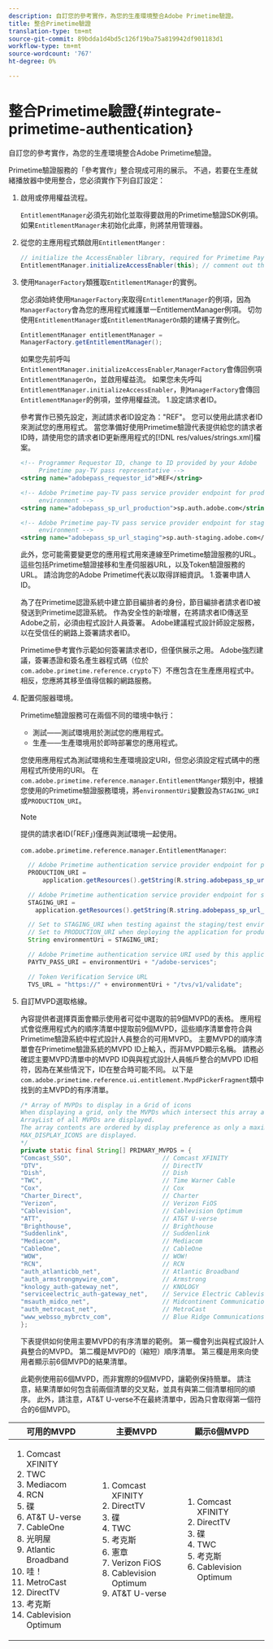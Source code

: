 ```yaml
---
description: 自訂您的參考實作，為您的生產環境整合Adobe Primetime驗證。
title: 整合Primetime驗證
translation-type: tm+mt
source-git-commit: 89bdda1d4bd5c126f19ba75a819942df901183d1
workflow-type: tm+mt
source-wordcount: '767'
ht-degree: 0%

---
```



# 整合Primetime驗證{#integrate-primetime-authentication}

自訂您的參考實作，為您的生產環境整合Adobe Primetime驗證。

Primetime驗證服務的「參考實作」整合現成可用的展示。 不過，若要在生產就緒播放器中使用整合，您必須實作下列自訂設定：

1. 啟用或停用權益流程。

   `EntitlementManager`必須先初始化並取得要啟用的Primetime驗證SDK例項。 如果`EntitlementManager`未初始化此庫，則將禁用管理器。
1. 從您的主應用程式類啟用`EntitlementManger` :

   ```java
   // initialize the AccessEnabler library, required for Primetime PayTV Pass entitlement workflows 
   EntitlementManager.initializeAccessEnabler(this); // comment out this line to disable entitlement workflows
   ```

1. 使用`ManagerFactory`類獲取`EntitlementManager`的實例。

   您必須始終使用`ManagerFactory`來取得`EntitlementManager`的例項，因為`ManagerFactory`會為您的應用程式維護單一EntitlementManager例項。 切勿使用`EntitlementManager`或`EntitlementManagerOn`類的建構子實例化。

   ```java
   EntitlementManager entitlementManager =  
   ManagerFactory.getEntitlementManager();
   ```

   如果您先前呼叫`EntitlementManager.initializeAccessEnabler`,`ManagerFactory`會傳回例項`EntitlementManagerOn`，並啟用權益流。 如果您未先呼叫`EntitlementManager.initializeAccessEnabler`，則`ManagerFactory`會傳回`EntitlementManager`的例項，並停用權益流。 1.設定請求者ID。

   參考實作已預先設定，測試請求者ID設定為：&quot;REF&quot;。 您可以使用此請求者ID來測試您的應用程式。 當您準備好使用Primetime驗證代表提供給您的請求者ID時，請使用您的請求者ID更新應用程式的[!DNL res/values/strings.xml]檔案。

   ```xml
   <!-- Programmer Requestor ID, change to ID provided by your Adobe  
        Primetime pay-TV pass representative --> 
   <string name="adobepass_requestor_id">REF</string> 
   
   <!-- Adobe Primetime pay-TV pass service provider endpoint for production 
        environment --> 
   <string name="adobepass_sp_url_production">sp.auth.adobe.com</string> 
   
   <!-- Adobe Primetime pay-TV pass service provider endpoint for staging  
        environment --> 
   <string name="adobepass_sp_url_staging">sp.auth-staging.adobe.com</string>
   ```

   此外，您可能需要變更您的應用程式用來連線至Primetime驗證服務的URL。 這些包括Primetime驗證接移和生產伺服器URL，以及Token驗證服務的URL。 請洽詢您的Adobe Primetime代表以取得詳細資訊。 1.簽署申請人ID。

   為了在Primetime認證系統中建立節目編排者的身份，節目編排者請求者ID被發送到Primetime認證系統。 作為安全性的新增層，在將請求者ID傳送至Adobe之前，必須由程式設計人員簽署。 Adobe建議程式設計師設定服務，以在受信任的網路上簽署請求者ID。

   Primetime參考實作示範如何簽署請求者ID，但僅供展示之用。 Adobe強烈建議，簽署憑證和簽名產生器程式碼（位於`com.adobe.primetime.reference.crypto`下）不應包含在生產應用程式中。 相反，您應將其移至值得信賴的網路服務。

1. 配置伺服器環境。

   Primetime驗證服務可在兩個不同的環境中執行：

   * 測試——測試環境用於測試您的應用程式。
   * 生產——生產環境用於即時部署您的應用程式。

   您使用應用程式為測試環境和生產環境設定URI，但您必須設定程式碼中的應用程式所使用的URI。 在`com.adobe.primetime.reference.manager.EntitlementManger`類別中，根據您使用的Primetime驗證服務環境，將`environmentUri`變數設為`STAGING_URI`或`PRODUCTION_URI`。

   >[!NOTE]
   >
   >提供的請求者ID(「REF」)僅應與測試環境一起使用。

   `com.adobe.primetime.reference.manager.EntitlementManager`:

   ```java
     // Adobe Primetime authentication service provider endpoint for production environment 
     PRODUCTION_URI = 
         application.getResources().getString(R.string.adobepass_sp_url_production); 
   
     // Adobe Primetime authentication service provider endpoint for staging environment 
     STAGING_URI = 
       application.getResources().getString(R.string.adobepass_sp_url_staging); 
   
     // Set to STAGING_URI when testing against the staging/test environment 
     // Set to PRODUCTION_URI when deploying the application for production use 
     String environmentUri = STAGING_URI; 
   
     // Adobe Primetime authentication service URI used by this application 
     PAYTV_PASS_URI = environmentUri + "/adobe-services"; 
   
     // Token Verification Service URL 
     TVS_URL = "https://" + environmentUri + "/tvs/v1/validate";
   ```

1. 自訂MVPD選取格線。

   內容提供者選擇頁面會顯示使用者可從中選取的前9個MVPD的表格。 應用程式會從應用程式內的順序清單中提取前9個MVPD，這些順序清單會符合與Primetime驗證系統中程式設計人員整合的可用MVPD。 主要MVPD的順序清單會在Primetime驗證系統的MVPD ID上輸入，而非MVPD顯示名稱。 請務必確認主要MVPD清單中的MVPD ID與與程式設計人員帳戶整合的MVPD ID相符，因為在某些情況下，ID在整合時可能不同。 以下是`com.adobe.primetime.reference.ui.entitlement.MvpdPickerFragment`類中找到的主MVPD的有序清單。

   ```java
   /* Array of MVPDs to display in a Grid of icons 
   When displaying a grid, only the MVPDs which intersect this array and the 
   ArrayList of all MVPDs are displayed. 
   The array contents are ordered by display preference as only a maximum of 
   MAX_DISPLAY_ICONS are displayed. 
   */ 
   private static final String[] PRIMARY_MVPDS = { 
   "Comcast_SSO",                         // Comcast XFINITY 
   "DTV",                                 // DirectTV 
   "Dish",                                // Dish 
   "TWC",                                 // Time Warner Cable 
   "Cox",                                 // Cox 
   "Charter_Direct",                      // Charter 
   "Verizon",                             // Verizon FiOS 
   "Cablevision",                         // Cablevision Optimum 
   "ATT",                                 // AT&T U-verse 
   "Brighthouse",                         // Brighthouse 
   "Suddenlink",                          // Suddenlink 
   "Mediacom",                            // Mediacom 
   "CableOne",                            // CableOne 
   "WOW",                                 // WOW! 
   "RCN",                                 // RCN 
   "auth_atlanticbb_net",                 // Atlantic Broadband 
   "auth_armstrongmywire_com",            // Armstrong 
   "knology_auth-gateway_net",            // KNOLOGY 
   "serviceelectric_auth-gateway_net",    // Service Electric Cablevision 
   "msauth_midco_net",                    // Midcontinent Communications 
   "auth_metrocast_net",                  // MetroCast 
   "www_websso_mybrctv_com",              // Blue Ridge Communications 
   };
   ```

   下表提供如何使用主要MVPD的有序清單的範例。 第一欄會列出與程式設計人員整合的MVPD。 第二欄是MVPD的（縮短）順序清單。 第三欄是用來向使用者顯示前6個MVPD的結果清單。

   此範例使用前6個MVPD，而非實際的9個MVPD，讓範例保持簡單。 請注意，結果清單如何包含前兩個清單的交叉點，並具有與第二個清單相同的順序。 此外，請注意，AT&amp;T U-verse不在最終清單中，因為只會取得第一個符合的6個MVPD。

| 可用的MVPD | 主要MVPD | 顯示6個MVPD |
|--- |--- |--- |
| <ol><li>Comcast XFINITY</li><li>TWC</li><li>Mediacom</li><li>RCN</li><li>碟</li><li>AT&amp;T U-verse</li><li>CableOne</li><li>光明屋</li><li>Atlantic Broadband</li><li>哇！</li><li>MetroCast</li><li>DirectTV </li><li>考克斯</li><li>Cablevision Optimum</li></ol> | <ol><li>Comcast XFINITY</li><li>DirectTV</li><li>碟</li><li> TWC</li><li>考克斯</li><li>憲章</li><li>Verizon FiOS</li><li>Cablevision Optimum</li><li>AT&amp;T U-verse</li></ol> | <ol><li>Comcast XFINITY</li><li>DirectTV</li><li>碟</li><li>TWC</li><li>考克斯</li><li>Cablevision Optimum</li></ol> |
